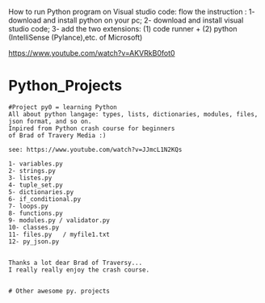 How to run Python program on Visual studio code:
flow the instruction : 
1- download and install python on your pc;
2- download and install visual studio code;
3- add the two extensions: (1) code runner + (2) python (IntelliSense (Pylance),etc. of Microsoft) 

https://www.youtube.com/watch?v=AKVRkB0fot0

# Python_Projects

    #Project py0 = learning Python
    All about python langage: types, lists, dictionaries, modules, files, json format, and so on. 
    Inpired from Python crash course for beginners
    of Brad of Travery Media :)
    
    see: https://www.youtube.com/watch?v=JJmcL1N2KQs
    
    1- variables.py
    2- strings.py
    3- listes.py
    4- tuple_set.py
    5- dictionaries.py
    6- if_conditional.py
    7- loops.py
    8- functions.py
    9- modules.py / validator.py
    10- classes.py
    11- files.py   / myfile1.txt
    12- py_json.py


    Thanks a lot dear Brad of Traversy...
    I really really enjoy the crash course.


    # Other awesome py. projects

